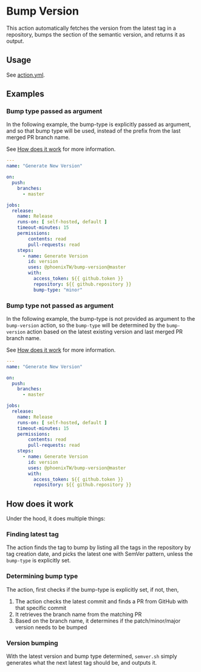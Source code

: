 # Bump Version

This action automatically fetches the version from the latest tag in a repository, bumps the section of the semantic version, and returns it as output.

## Usage

See [action.yml](action.yml).

## Examples

### Bump type passed as argument

In the following example, the bump-type is explicitly passed as argument, and so that bump type will be used, instead of
the prefix from the last merged PR branch name.

See [How does it work](#how-does-it-work) for more information.

```yaml
---
name: "Generate New Version"

on:
  push:
    branches:
      - master

jobs:
  release:
    name: Release
    runs-on: [ self-hosted, default ]
    timeout-minutes: 15
    permissions:
        contents: read
        pull-requests: read
    steps:
      - name: Generate Version
        id: version
        uses: @phoenixTW/bump-version@master
        with:
          access_token: ${{ github.token }}
          repository: ${{ github.repository }}
          bump-type: "minor"
```

### Bump type not passed as argument

In the following example, the bump-type is not provided as argument to the `bump-version` action, so the `bump-type` will
be determined by the `bump-version` action based on the latest existing version and last merged PR branch name.

See [How does it work](#how-does-it-work) for more information.

```yaml
---
name: "Generate New Version"

on:
  push:
    branches:
      - master

jobs:
  release:
    name: Release
    runs-on: [ self-hosted, default ]
    timeout-minutes: 15
    permissions:
        contents: read
        pull-requests: read
    steps:
      - name: Generate Version
        id: version
        uses: @phoenixTW/bump-version@master
        with:
          access_token: ${{ github.token }}
          repository: ${{ github.repository }}
```

## How does it work

Under the hood, it does multiple things:

### Finding latest tag

The action finds the tag to bump by listing all the tags in the repository by tag creation date, and picks the latest one with SemVer pattern, unless the `bump-type` is explicitly set.

### Determining bump type

The action, first checks if the bump-type is explicitly set, if not, then,

1. The action checks the latest commit and finds a PR from GitHub with that specific commit
2. It retrieves the branch name from the matching PR
3. Based on the branch name, it determines if the patch/minor/major version needs to be bumped

### Version bumping

With the latest version and bump type determined, `semver.sh` simply generates what the next latest tag should be, and outputs it.
